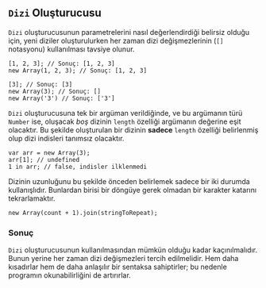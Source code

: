 ## `Dizi` Oluşturucusu

`Dizi` oluşturucusunun parametrelerini nasıl değerlendirdiği belirsiz olduğu
için, yeni diziler oluşturulurken her zaman dizi değişmezlerinin (`[]` 
notasyonu) kullanılması tavsiye olunur.

    [1, 2, 3]; // Sonuç: [1, 2, 3]
    new Array(1, 2, 3); // Sonuç: [1, 2, 3]

    [3]; // Sonuç: [3]
    new Array(3); // Sonuç: []
    new Array('3') // Sonuç: ['3']

`Dizi` oluşturucusuna tek bir argüman verildiğinde, ve bu argümanın türü
`Number` ise, oluşacak *boş* dizinin `length` özelliği argümanın
değerine eşit olacaktır. Bu şekilde oluşturulan bir dizinin **sadece**
`length` özelliği belirlenmiş olup dizi indisleri tanımsız olacaktır.

    var arr = new Array(3);
    arr[1]; // undefined
    1 in arr; // false, indisler ilklenmedi

Dizinin uzunluğunu bu şekilde önceden belirlemek sadece bir iki durumda 
kullanışlıdır. Bunlardan birisi bir döngüye gerek olmadan bir karakter
katarını tekrarlamaktır.

    new Array(count + 1).join(stringToRepeat);

### Sonuç

`Dizi` oluşturucusunun kullanılmasından mümkün olduğu kadar kaçınılmalıdır.
Bunun yerine her zaman dizi değişmezleri tercih edilmelidir. Hem daha kısadırlar
hem de daha anlaşılır bir sentaksa sahiptirler; bu nedenle programın okunabilirliğini
de artırırlar.


